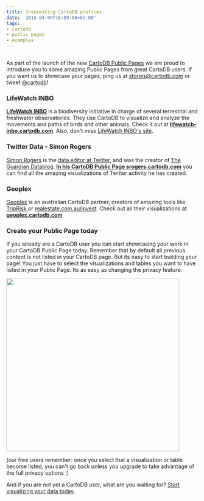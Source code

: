 ```yaml
---
title: Interesting CartoDB profiles
date: '2014-04-09T16:09:00+02:00'
tags:
- cartodb
- public pages
- examples
---
```


<img src="http://i.imgur.com/AdU7hx9.jpg" alt=""/>

As part of the launch of the new <a href="http://blog.cartodb.com/post/81486919763/new-public-pages-in-cartodb-discover-great-maps-and">CartoDB Public Pages</a> we are proud to introduce you to some amazing Public Pages from great CartoDB users. If you want us to showcase your pages, ping us at stories@cartodb.com or tweet <a href="http://twitter.com/cartodb">@cartodb</a>!

### LifeWatch INBO

**<a href="https://lifewatch-inbo.cartodb.com/">LifeWatch INBO</a>** is a biodiversity initiative in charge of several terrestrial and freshwater observatories. They use CartoDB to visualize and analyze the movements and paths of birds and other animals. Check it out at **<a href="https://lifewatch-inbo.cartodb.com/">lifewatch-inbo.cartodb.com</a>**. Also, don't miss <a href="http://lifewatch.inbo.be/blog/pages/about.html">LifeWatch INBO's site</a>.

### Twitter Data - Simon Rogers

<a href="http://simonrogers.net/">Simon Rogers</a> is the <a href="http://twitter.com/twitterdata">data editor at Twitter</a>, and was the creator of <a href="http://www.theguardian.com/data">The Guardian Datablog</a>. **<a href="http://srogers.cartodb.com">In his CartoDB Public Page srogers.cartodb.com</a>** you can find all the amazing visualizations of Twitter activity he has created.

### Geoplex

<a href="http://geoplex.com.au">Geoplex</a> is an australian CartoDB partner, creators of amazing tools like <a href="http://cartodb.com/case_studies/trip_risk">TripRisk</a> or <a href="http://cartodb.com/case_studies/realestate">realestate.com.au/invest</a>. Check out all their visualizations at **<a href="http://geoplex.cartodb.com">geoplex.cartodb.com</a>**

### Create your Public Page today

If you already are a CartoDB user you can start showcasing your work in your CartoDB Public Page today. Remember that by default all previous content is not listed in your CartoDB page. But its easy to start building your page! You just have to select the visualizations and tables you want to have listed in your Public Page. Its as easy as changing the privacy feature:

<img src="http://i.imgur.com/XuMA3KP.gif" widht="637" height="454"/>

(our free users remember: once you select that a visualization or table become listed, you can't go back unless you upgrade to take advantage of the full privacy options ;)

And if you are not yet a CartoDB user, what are you waiting for? <a href="http://cartodb.com">Start visualizing your data today</a>.
